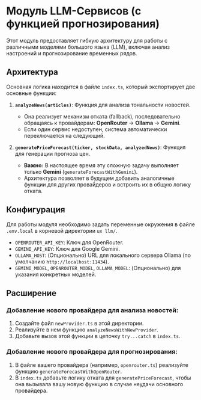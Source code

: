 # Модуль LLM-Сервисов (с функцией прогнозирования)

Этот модуль предоставляет гибкую архитектуру для работы с различными моделями большого языка (LLM), включая анализ настроений и прогнозирование временных рядов.

## Архитектура

Основная логика находится в файле `index.ts`, который экспортирует две основные функции:

1.  **`analyzeNews(articles)`**: Функция для анализа тональности новостей.
    - Она реализует механизм отката (fallback), последовательно обращаясь к провайдерам: **OpenRouter** → **Ollama** → **Gemini**.
    - Если один сервис недоступен, система автоматически переключается на следующий.

2.  **`generatePriceForecast(ticker, stockData, analyzedNews)`**: Функция для генерации прогноза цен.
    - **Важно:** В настоящее время эту сложную задачу выполняет только **Gemini** (`generateForecastWithGemini`).
    - Архитектура позволяет в будущем добавить аналогичные функции для других провайдеров и встроить их в общую логику отката.

## Конфигурация

Для работы модуля необходимо задать переменные окружения в файле `.env.local` в корневой директории `ux llm/`.

-   `OPENROUTER_API_KEY`: Ключ для OpenRouter.
-   `GEMINI_API_KEY`: Ключ для Google Gemini.
-   `OLLAMA_HOST`: (Опционально) URL для локального сервера Ollama (по умолчанию `http://localhost:11434`).
-   `GEMINI_MODEL`, `OPENROUTER_MODEL`, `OLLAMA_MODEL`: (Опционально) для указания конкретных моделей.

## Расширение

### Добавление нового провайдера для анализа новостей:
1.  Создайте файл `newProvider.ts` в этой директории.
2.  Реализуйте в нем функцию `analyzeNewsWithNewProvider`.
3.  Добавьте вызов этой функции в цепочку `try...catch` в `index.ts`.

### Добавление нового провайдера для прогнозирования:
1.  В файле вашего провайдера (например, `openrouter.ts`) реализуйте функцию `generateForecastWithOpenRouter`.
2.  В `index.ts` добавьте логику отката для `generatePriceForecast`, чтобы она вызывала вашу новую функцию в случае неудачи основного провайдера.

